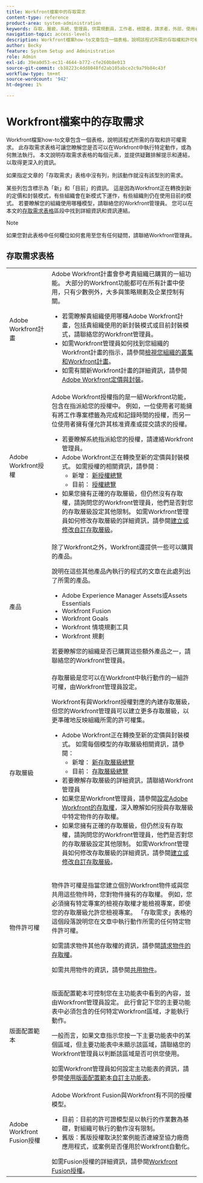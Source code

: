 ```yaml
---
title: Workfront檔案中的存取需求
content-type: reference
product-area: system-administration
keywords: 存取，層級，系統，管理員，供需規劃員，工作者，檢閱者，請求者，外部，使用者
navigation-topic: access-levels
description: Workfront檔案how-to文章包含一個表格，說明該程式所需的存取權和許可權。 本文詳細說明存取需求表格，並包含詳細資訊的連結。
author: Becky
feature: System Setup and Administration
role: Admin
exl-id: 39ea0d53-ec31-4644-b772-cfe260b8e013
source-git-commit: cb38223c4dd8048fd2ab105abce2c9a79b84c43f
workflow-type: tm+mt
source-wordcount: '942'
ht-degree: 1%

---
```


# Workfront檔案中的存取需求

Workfront檔案how-to文章包含一個表格，說明該程式所需的存取和許可權需求。 此存取需求表格可讓您瞭解您是否可以在Workfront中執行特定動作，或為何無法執行。 本文說明存取需求表格的每個元素，並提供疑難排解提示和連結，以取得更深入的資訊。

如果指定文章的「存取需求」表格中沒有列，則該動作就沒有該型別的需求。

某些列包含標示為「新」和「目前」的資訊。 這是因為Workfront正在轉換到新的定價和封裝模式，有些組織會在新模式下運作，有些組織則仍在使用目前的模式。 若要瞭解您的組織使用哪種模型，請聯絡您的Workfront管理員。 您可以在本文的[存取需求表格](#the-access-requirements-table)區段中找到詳細資訊和資訊連結。

>[!NOTE]
>
>如果您對此表格中任何欄位如何套用至您有任何疑問，請聯絡Workfront管理員。

## 存取需求表格

<table style="table-layout:auto"> 
 <col> 
 <col> 
 <tbody> 
  <tr> 
   <td role="rowheader">Adobe Workfront計畫</td> 
   <td> Adobe Workfront計畫會參考貴組織已購買的一組功能。 大部分的Workfront功能都可在所有計畫中使用，只有少數例外，大多與策略規劃及企業控制有關。 
   <ul><li>若需瞭解貴組織使用哪種Adobe Workfront計畫，包括貴組織使用的新封裝模式或目前封裝模式，請聯絡您的Workfront管理員。</li>
   <li>如需Workfront管理員如何找到您組織的Workfront計畫的指示，請參閱<a href="/help/quicksilver/administration-and-setup/get-started-wf-administration/firewall-overview.md#view-your-organizations-cluster-and-workfront-plan" class="MCXref xref">檢視您組織的叢集和Workfront計畫</a>。</li><li>如需有關新Workfront計畫的詳細資訊，請參閱<a href="https://business.adobe.com/products/workfront/pricing.html">Adobe Workfront定價與封裝</a>。</li></ul> </td> 
  </tr> 
  <tr> 
   <td role="rowheader">Adobe Workfront授權</td> 
   <td> Adobe Workfront授權指的是一組Workfront功能，包含在指派給您的授權中。 例如，一位使用者可能擁有將工作專案標籤為完成和記錄時間的授權，而另一位使用者擁有僅允許其核准資產或提交請求的授權。 <p> 
   <ul>
   <li>若要瞭解系統指派給您的授權，請連絡Workfront管理員。</li>
   <li>Adobe Workfront正在轉換至新的定價與封裝模式。 如需授權的相關資訊，請參閱：
   <ul>
   <li>新增： <a href="/help/quicksilver/administration-and-setup/add-users/how-access-levels-work/licenses-overview.md" class="MCXref xref">新授權總覽</a></li>
   <li>目前： <a href="/help/quicksilver/administration-and-setup/add-users/access-levels-and-object-permissions/wf-licenses.md" class="MCXref xref">授權總覽</a></li></ul></li>
   <li>如果您擁有正確的存取層級，但仍然沒有存取權，請詢問您的Workfront管理員，他們是否對您的存取層級設定其他限制。 如需Workfront管理員如何修改存取層級的詳細資訊，請參閱<a href="/help/quicksilver/administration-and-setup/get-started-wf-administration/firewall-overview.md#view-your-organizations-cluster-and-workfront-plan" class="MCXref xref">建立或修改自訂存取層級</a>。
   </ul>
      </p> </td> 
  </tr> 
  <tr> 
   <td role="rowheader">產品</td> 
   <td>除了Workfront之外，Workfront還提供一些可以購買的產品。
   <p>說明在這些其他產品內執行的程式的文章在此處列出了所需的產品。</p>
   <ul>
   <li>Adobe Experience Manager Assets或Assets Essentials </li>
   <li>Workfront Fusion</li>
   <li>Workfront Goals</li>
   <li>Workfront 情境規劃工具</li>
   <li>Workfront 規劃</li>
   </ul>
   <p>若要瞭解您的組織是否已購買這些額外產品之一，請聯絡您的Workfront管理員。</p></td> 
  </tr> 
  <tr> 
   <td role="rowheader">存取層級</td> 
   <td> 存取層級是您可以在Workfront中執行動作的一組許可權，由Workfront管理員設定。 <p>Workfront有與Workfront授權對應的內建存取層級，但您的Workfront管理員可以建立更多存取層級，以更準確地反映組織所需的許可權集。</p>
   <ul>
    <li>Adobe Workfront正在轉換至新的定價與封裝模式。 如需每個模型的存取層級相關資訊，請參閱：
   <ul>
   <li>新增： <a href="/help/quicksilver/administration-and-setup/add-users/how-access-levels-work/access-level-overview.md" class="MCXref xref">新存取層級總覽</a></li>
   <li>目前： <a href="/help/quicksilver/administration-and-setup/add-users/access-levels-and-object-permissions/access-levels-overview.md" class="MCXref xref">存取層級總覽</a></li></ul></li>
    <li>若要瞭解存取層級的詳細資訊，請聯絡Workfront管理員</li>
    <li>如果您是Workfront管理員，請參閱<a href="/help/quicksilver/administration-and-setup/add-users/configure-and-grant-access/configure-access.md" class="MCXref xref">設定Adobe Workfront的存取權</a>，深入瞭解如何授與存取層級中特定物件的存取權。</li>  
   <li>如果您擁有正確的存取層級，但仍然沒有存取權，請詢問您的Workfront管理員，他們是否對您的存取層級設定其他限制。 如需Workfront管理員如何修改存取層級的詳細資訊，請參閱<a href="/help/quicksilver/administration-and-setup/add-users/configure-and-grant-access/create-modify-access-levels.md" class="MCXref xref">建立或修改自訂存取層級</a>。</li>
    </td>
  </tr> 
  <tr> 
   <td role="rowheader">物件許可權</td> 
   <td><p>物件許可權是指當您建立個別Workfront物件或與您共用這些物件時，您對物件擁有的存取權。 例如，您必須擁有特定專案的檢視存取權才能檢視專案，即使您的存取層級允許您檢視專案。 「存取需求」表格的這個段落說明您在文章中執行動作所需的任何特定物件許可權。</p>
   <p>如需請求物件其他存取權的資訊，請參閱<a href="/help/quicksilver/workfront-basics/grant-and-request-access-to-objects/request-access.md" class="MCXref xref">請求物件的存取權</a>。</p><p>如需共用物件的資訊，請參閱<a href="/help/quicksilver/workfront-basics/grant-and-request-access-to-objects/share-an-object.md" class="MCXref xref">共用物件</a>。</p></td> 
  </tr> 
  <tr> 
   <td role="rowheader">版面配置範本</td> 
   <td><p>版面配置範本可控制您在主功能表中看到的內容，並由Workfront管理員設定。 此行會記下您的主要功能表中必須包含的任何特定Workfront區域，才能執行動作。</p><p>一般而言，如果文章指示您按一下主要功能表中的某個區域，但主要功能表中未顯示該區域，請聯絡您的Workfront管理員以判斷該區域是否可供您使用。</p><p>
   如需Workfront管理員如何設定主功能表的資訊，請參閱<a href="/help/quicksilver/administration-and-setup/customize-workfront/use-layout-templates/customize-main-menu.md" class="MCXref xref">使用版面配置範本自訂主功能表</a>。</p>
   </td> 
  </tr> 
  <tr> 
   <td role="rowheader">Adobe Workfront Fusion授權</td> 
   <td>Adobe Workfront Fusion與Workfront有不同的授權模型。 
   <ul><li>目前：目前的許可證模型是以執行的作業數為基礎，對組織可執行的動作沒有限制。 </li>
   <li>舊版：舊版授權取決於案例能否連線至協力廠商應用程式，或案例是否僅用於Workfront自動化。 </li>
   </ul>
   如需Fusion授權的詳細資訊，請參閱<a href="https://experienceleague.adobe.com/zh-hant/docs/workfront-fusion/using/set-up-and-manage-fusion/licensing-and-operations-overviews/license-automation-vs-integration" class="MCXref xref">Workfront Fusion授權</a>。
   </td> 
  </tr> 
 </tbody> 
</table>
